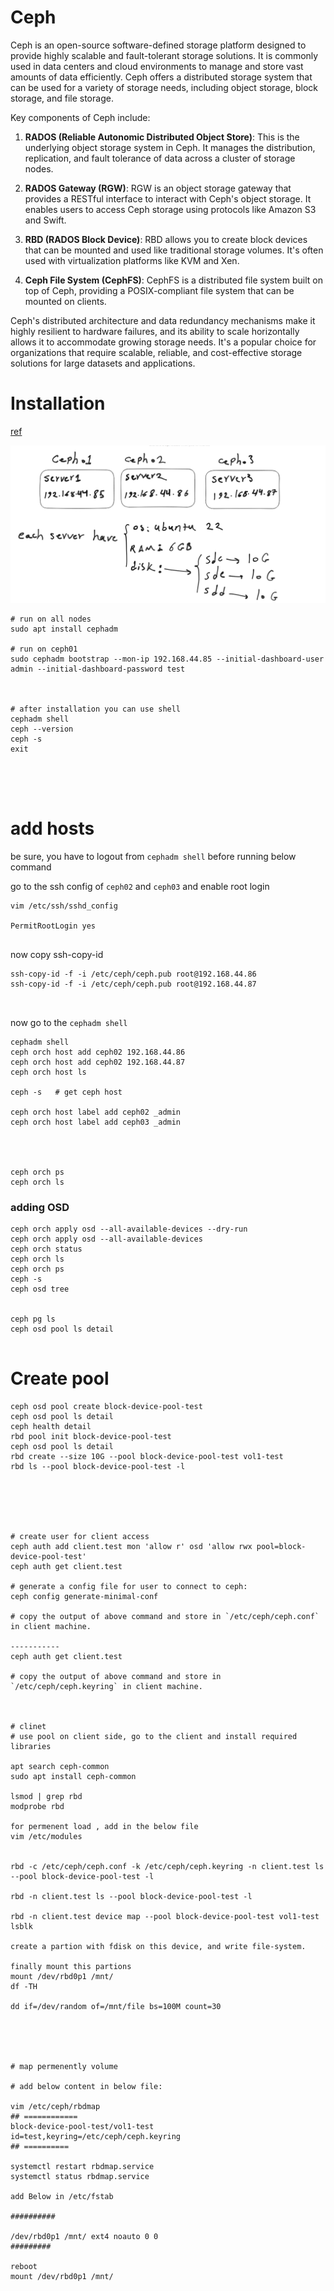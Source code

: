# Ceph
Ceph is an open-source software-defined storage platform designed to provide highly scalable and fault-tolerant storage solutions. It is commonly used in data centers and cloud environments to manage and store vast amounts of data efficiently. Ceph offers a distributed storage system that can be used for a variety of storage needs, including object storage, block storage, and file storage.

Key components of Ceph include:

1. **RADOS (Reliable Autonomic Distributed Object Store)**: This is the underlying object storage system in Ceph. It manages the distribution, replication, and fault tolerance of data across a cluster of storage nodes.

2. **RADOS Gateway (RGW)**: RGW is an object storage gateway that provides a RESTful interface to interact with Ceph's object storage. It enables users to access Ceph storage using protocols like Amazon S3 and Swift.

3. **RBD (RADOS Block Device)**: RBD allows you to create block devices that can be mounted and used like traditional storage volumes. It's often used with virtualization platforms like KVM and Xen.

4. **Ceph File System (CephFS)**: CephFS is a distributed file system built on top of Ceph, providing a POSIX-compliant file system that can be mounted on clients.

Ceph's distributed architecture and data redundancy mechanisms make it highly resilient to hardware failures, and its ability to scale horizontally allows it to accommodate growing storage needs. It's a popular choice for organizations that require scalable, reliable, and cost-effective storage solutions for large datasets and applications.

# Installation
[ref](https://docs.ceph.com/en/latest/cephadm/install/#cephadm-deploying-new-cluster)

![img](img/1.png)

```
# run on all nodes
sudo apt install cephadm

# run on ceph01
sudo cephadm bootstrap --mon-ip 192.168.44.85 --initial-dashboard-user admin --initial-dashboard-password test



# after installation you can use shell
cephadm shell
ceph --version
ceph -s
exit





```


# add hosts
be sure, you have to logout from `cephadm shell` before running below command

go to the ssh config of `ceph02` and `ceph03` and enable root login
```
vim /etc/ssh/sshd_config

PermitRootLogin yes


```

now copy ssh-copy-id 

```
ssh-copy-id -f -i /etc/ceph/ceph.pub root@192.168.44.86
ssh-copy-id -f -i /etc/ceph/ceph.pub root@192.168.44.87



```

now go to the `cephadm shell`

```
cephadm shell
ceph orch host add ceph02 192.168.44.86
ceph orch host add ceph02 192.168.44.87
ceph orch host ls

ceph -s   # get ceph host

ceph orch host label add ceph02 _admin
ceph orch host label add ceph03 _admin




ceph orch ps
ceph orch ls

```




### adding OSD

```
ceph orch apply osd --all-available-devices --dry-run
ceph orch apply osd --all-available-devices
ceph orch status
ceph orch ls
ceph orch ps
ceph -s
ceph osd tree


ceph pg ls
ceph osd pool ls detail


```


# Create pool

```
ceph osd pool create block-device-pool-test
ceph osd pool ls detail
ceph health detail
rbd pool init block-device-pool-test
ceph osd pool ls detail
rbd create --size 10G --pool block-device-pool-test vol1-test
rbd ls --pool block-device-pool-test -l






# create user for client access
ceph auth add client.test mon 'allow r' osd 'allow rwx pool=block-device-pool-test'
ceph auth get client.test

# generate a config file for user to connect to ceph:
ceph config generate-minimal-conf

# copy the output of above command and store in `/etc/ceph/ceph.conf` in client machine.

-----------
ceph auth get client.test

# copy the output of above command and store in `/etc/ceph/ceph.keyring` in client machine.



# clinet
# use pool on client side, go to the client and install required libraries

apt search ceph-common
sudo apt install ceph-common

lsmod | grep rbd
modprobe rbd

for permenent load , add in the below file
vim /etc/modules


rbd -c /etc/ceph/ceph.conf -k /etc/ceph/ceph.keyring -n client.test ls --pool block-device-pool-test -l

rbd -n client.test ls --pool block-device-pool-test -l

rbd -n client.test device map --pool block-device-pool-test vol1-test
lsblk

create a partion with fdisk on this device, and write file-system.

finally mount this partions
mount /dev/rbd0p1 /mnt/
df -TH

dd if=/dev/random of=/mnt/file bs=100M count=30





# map permenently volume

# add below content in below file: 

vim /etc/ceph/rbdmap
## ============
block-device-pool-test/vol1-test id=test,keyring=/etc/ceph/ceph.keyring
## ==========

systemctl restart rbdmap.service
systemctl status rbdmap.service

add Below in /etc/fstab

##########

/dev/rbd0p1 /mnt/ ext4 noauto 0 0
#########

reboot
mount /dev/rbd0p1 /mnt/





```